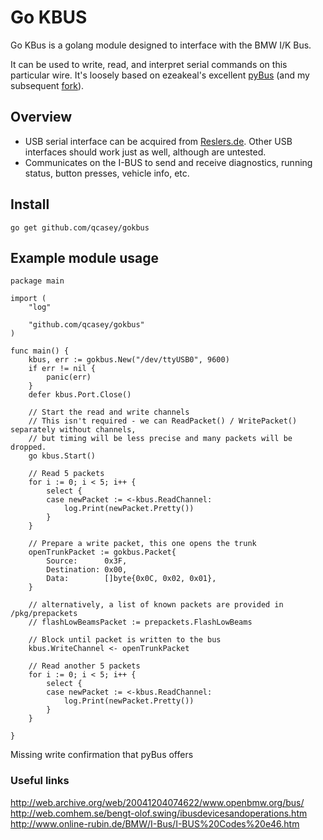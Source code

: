 # Go KBUS

Go KBus is a golang module designed to interface with the BMW I/K Bus. 

It can be used to write, read, and interpret serial commands on this particular wire. It's loosely based on ezeakeal's excellent [pyBus](https://github.com/ezeakeal/pyBus) \(and my subsequent [fork](https://github.com/qcasey/pyBus)\).

## Overview
* USB serial interface can be acquired from [Reslers.de](http://www.reslers.de/IBUS/). Other USB interfaces should work just as well, although are untested. 
* Communicates on the I-BUS to send and receive diagnostics, running status, button presses, vehicle info, etc. 

## Install

```go get github.com/qcasey/gokbus```

## Example module usage

```golang
package main

import (
	"log"

	"github.com/qcasey/gokbus"
)

func main() {
	kbus, err := gokbus.New("/dev/ttyUSB0", 9600)
	if err != nil {
		panic(err)
	}
	defer kbus.Port.Close()

	// Start the read and write channels
	// This isn't required - we can ReadPacket() / WritePacket() separately without channels,
	// but timing will be less precise and many packets will be dropped.
	go kbus.Start()

	// Read 5 packets
	for i := 0; i < 5; i++ {
		select {
		case newPacket := <-kbus.ReadChannel:
			log.Print(newPacket.Pretty())
		}
	}

	// Prepare a write packet, this one opens the trunk
	openTrunkPacket := gokbus.Packet{
		Source:      0x3F,
		Destination: 0x00,
		Data:        []byte{0x0C, 0x02, 0x01},
	}
	
	// alternatively, a list of known packets are provided in /pkg/prepackets
	// flashLowBeamsPacket := prepackets.FlashLowBeams

	// Block until packet is written to the bus
	kbus.WriteChannel <- openTrunkPacket

	// Read another 5 packets
	for i := 0; i < 5; i++ {
		select {
		case newPacket := <-kbus.ReadChannel:
			log.Print(newPacket.Pretty())
		}
	}

}
```

Missing write confirmation that pyBus offers

### Useful links
http://web.archive.org/web/20041204074622/www.openbmw.org/bus/  
http://web.comhem.se/bengt-olof.swing/ibusdevicesandoperations.htm   
http://www.online-rubin.de/BMW/I-Bus/I-BUS%20Codes%20e46.htm 